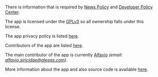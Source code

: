 There is information that is required by [News Policy](https://support.google.com/googleplay/android-developer/answer/9935326) and [Developer Policy Center](https://play.google.com/about/developer-content-policy/).

The app is licensed under the [GPLv3](./LICENSE) so all ownership falls under this license.

The app privacy policy is listed [here](./PRIVACY_POLICY.md).

Contributors of the app are listed [here](https://github.com/Secure-File-Manager/Secure-File-Manager/graphs/contributors).

The main contributor of the app is currently [Alfavio](https://github.com/Alfavio) _(email: alfavio.siricidae@aleeas.com)_.

More information about the app and also source code is available [here](https://github.com/Secure-File-Manager/Secure-File-Manager).